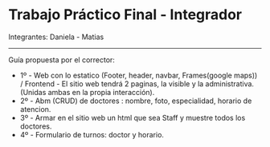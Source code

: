 # Trabajo Práctico Final - Integrador

<!-- Front Matter -->
Integrantes: Daniela - Matias

---

<!-- Body -->
Guía propuesta por el corrector:
- 1º - Web con lo estatico (Footer, header, navbar, Frames(google maps)) / Frontend - El sitio web tendrá 2 paginas, la visible y la administrativa.  (Unidas ambas en la propia interacción).
- 2º - Abm (CRUD) de doctores : nombre, foto, especialidad, horario de atencion.
- 3º - Armar en el sitio web un html que sea Staff y muestre todos los doctores.
- 4º - Formulario de turnos: doctor y horario.
